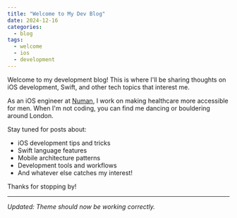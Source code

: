 ```yaml
---
title: "Welcome to My Dev Blog"
date: 2024-12-16
categories:
  - blog
tags:
  - welcome
  - ios
  - development
---
```


Welcome to my development blog! This is where I'll be sharing thoughts on iOS development, Swift, and other tech topics that interest me.

As an iOS engineer at [Numan](https://www.numan.com), I work on making healthcare more accessible for men. When I'm not coding, you can find me dancing or bouldering around London.

Stay tuned for posts about:
- iOS development tips and tricks
- Swift language features
- Mobile architecture patterns
- Development tools and workflows
- And whatever else catches my interest!

Thanks for stopping by!

---
*Updated: Theme should now be working correctly.*